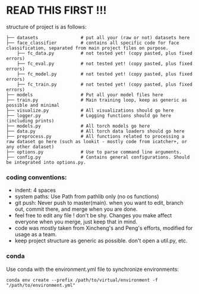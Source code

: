 # READ THIS FIRST !!!
structure of project is as follows:

    ├── datasets                # put all your (raw or not) datasets here 
    ├── face_classifier         # contains all specific code for face classification, separated from main project files on purpose.
        ├── fc_data.py          # not tested yet! (copy pasted, plus fixed errors)
        ├── fc_eval.py          # not tested yet! (copy pasted, plus fixed errors)
        ├── fc_model.py         # not tested yet! (copy pasted, plus fixed errors)
        ├── fc_train.py         # not tested yet! (copy pasted, plus fixed errors)
    ├── models                  # Put all your model files here
    ├── train.py                # Main training loop, keep as generic as possible and minimal
    ├── visualize.py            # All visualizations should go here
    ├── logger.py               # Logging functions should go here (including prints)
    ├── models.py               # All torch models go here
    ├── data.py                 # All torch data loaders should go here
    ├── preprocess.py           # All functions related to processing a raw dataset go here (such as lookit - mostly code from icatcher+, or any other dataset)
    ├── options.py              # Use to parse command line arguments.
    ├── config.py               # Contains general configurations. Should be integrated into options.py.    


### coding conventions:
- indent: 4 spaces
- system paths: Use Path from pathlib only (no os functions)
- git push: Never push to master(main). when you want to edit, branch out, commit there, and merge when you are done.
- feel free to edit any file ! don't be shy. Changes you make affect everyone when you merge, just keep that in mind.
- code was mostly taken from Xincheng's and Peng's efforts, modified for usage as a team.
- keep project structure as generic as possible. don't open a util.py, etc.

### conda
Use conda with the environment.yml file to synchronize environments:

`conda env create --prefix /path/to/virtual/environment -f "/path/to/environment.yml"`
